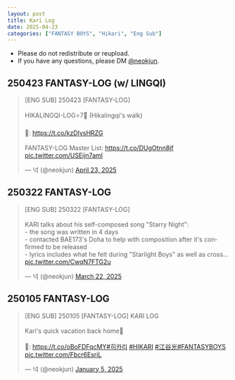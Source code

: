 ```yaml
---
layout: post
title: Kari Log
date: 2025-04-23
categories: ["FANTASY BOYS", "Hikari", "Eng Sub"]
---
```


- Please do not redistribute or reupload.
- If you have any questions, please DM [@neokjun](https://x.com/neokjun).

## 250423 FANTASY-LOG (w/ LINGQI)
<blockquote class="twitter-tweet"><p lang="ro" dir="ltr">[ENG SUB] 250423 [FANTASY-LOG]<br><br>HIKALINGQI-LOG⭐7⃣ (Hikalingqi&#39;s walk)<br><br>🔗: <a href="https://t.co/kzDIysHRZG">https://t.co/kzDIysHRZG</a><br><br>FANTASY-LOG Master List: <a href="https://t.co/DUgOtnn8jf">https://t.co/DUgOtnn8jf</a> <a href="https://t.co/USEijn7amI">pic.twitter.com/USEijn7amI</a></p>&mdash; 넉 (@neokjun) <a href="https://twitter.com/neokjun/status/1915076126332060117?ref_src=twsrc%5Etfw">April 23, 2025</a></blockquote> <script async src="https://platform.twitter.com/widgets.js" charset="utf-8"></script>

## 250322 FANTASY-LOG
<blockquote class="twitter-tweet"><p lang="en" dir="ltr">[ENG SUB] 250322 [FANTASY-LOG] <br><br>KARI talks about his self-composed song &quot;Starry Night&quot;:<br>- the song was written in 4 days<br>- contacted BAE173&#39;s Doha to help with composition after it&#39;s confirmed to be released<br>- lyrics includes what he felt during &quot;Starlight Boys&quot; as well as cross… <a href="https://t.co/CwqN7FTG2u">pic.twitter.com/CwqN7FTG2u</a></p>&mdash; 넉 (@neokjun) <a href="https://twitter.com/neokjun/status/1903446354908848622?ref_src=twsrc%5Etfw">March 22, 2025</a></blockquote> <script async src="https://platform.twitter.com/widgets.js" charset="utf-8"></script>

## 250105 FANTASY-LOG
<blockquote class="twitter-tweet"><p lang="en" dir="ltr">[ENG SUB] 250105 [FANTASY-LOG] KARI LOG<br><br>Kari&#39;s quick vacation back home🥰<br><br>🔗: <a href="https://t.co/oBoFDFqcMY">https://t.co/oBoFDFqcMY</a><a href="https://twitter.com/hashtag/%ED%9E%88%EC%B9%B4%EB%A6%AC?src=hash&amp;ref_src=twsrc%5Etfw">#히카리</a> <a href="https://twitter.com/hashtag/HIKARI?src=hash&amp;ref_src=twsrc%5Etfw">#HIKARI</a> <a href="https://twitter.com/hashtag/%E6%B1%9F%E8%B0%B7%E5%85%89?src=hash&amp;ref_src=twsrc%5Etfw">#江谷光</a><a href="https://twitter.com/hashtag/FANTASYBOYS?src=hash&amp;ref_src=twsrc%5Etfw">#FANTASYBOYS</a> <a href="https://t.co/Fbcr6EsriL">pic.twitter.com/Fbcr6EsriL</a></p>&mdash; 넉 (@neokjun) <a href="https://twitter.com/neokjun/status/1875944857690349794?ref_src=twsrc%5Etfw">January 5, 2025</a></blockquote> <script async src="https://platform.twitter.com/widgets.js" charset="utf-8"></script>
